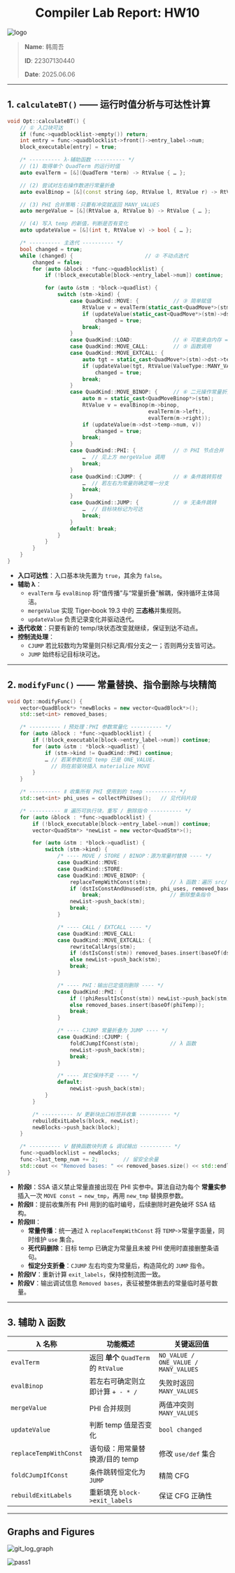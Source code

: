 <div style="text-align: center"><h1>
  Compiler Lab Report:
  HW10
  </h1></div>








![logo](/Users/han/Desktop/Compiler/FudanCompilerH2025/pic/logo.svg)

> **Name**: 韩周吾
>
> **ID**: 22307130440
>
> **Date**: 2025.06.06

---

## 1. `calculateBT()` —— 运行时值分析与可达性计算

```cpp
void Opt::calculateBT() {
    // ① 入口块可达
    if (func->quadblocklist->empty()) return;
    int entry = func->quadblocklist->front()->entry_label->num;
    block_executable[entry] = true;

    /* ---------- λ‑辅助函数 ---------- */
    // (1) 取得单个 QuadTerm 的运行时值
    auto evalTerm = [&](QuadTerm *term) -> RtValue { … };

    // (2) 尝试对左右操作数进行常量折叠
    auto evalBinop = [&](const string &op, RtValue l, RtValue r) -> RtValue { … };

    // (3) PHI 合并策略：只要有冲突就返回 MANY_VALUES
    auto mergeValue = [&](RtValue a, RtValue b) -> RtValue { … };

    // (4) 写入 temp 的新值，判断是否有变化
    auto updateValue = [&](int t, RtValue v) -> bool { … };

    /* ---------- 主迭代 ---------- */
    bool changed = true;
    while (changed) {                       // ② 不动点迭代
        changed = false;
        for (auto &block : *func->quadblocklist) {
            if (!block_executable[block->entry_label->num]) continue;

            for (auto &stm : *block->quadlist) {
                switch (stm->kind) {
                    case QuadKind::MOVE: {           // ③ 简单赋值
                        RtValue v = evalTerm(static_cast<QuadMove*>(stm)->src);
                        if (updateValue(static_cast<QuadMove*>(stm)->dst->temp->num, v))
                            changed = true;
                        break;
                    }
                    case QuadKind::LOAD:             // ④ 可能来自内存 => MANY_VALUES
                    case QuadKind::MOVE_CALL:        // ⑤ 函数调用
                    case QuadKind::MOVE_EXTCALL: {
                        auto tgt = static_cast<QuadMove*>(stm)->dst->temp->num;
                        if (updateValue(tgt, RtValue(ValueType::MANY_VALUES)))
                            changed = true;
                        break;
                    }
                    case QuadKind::MOVE_BINOP: {     // ⑥ 二元操作常量折叠
                        auto m = static_cast<QuadMoveBinop*>(stm);
                        RtValue v = evalBinop(m->binop,
                                             evalTerm(m->left),
                                             evalTerm(m->right));
                        if (updateValue(m->dst->temp->num, v))
                            changed = true;
                        break;
                    }
                    case QuadKind::PHI: {            // ⑦ PHI 节点合并
                        …  // 见上方 mergeValue 调用
                        break;
                    }
                    case QuadKind::CJUMP: {          // ⑧ 条件跳转剪枝
                        …  // 若左右为常量则确定唯一分支
                        break;
                    }
                    case QuadKind::JUMP: {           // ⑨ 无条件跳转
                        …  // 目标块标记为可达
                        break;
                    }
                    default: break;
                }
            }
        }
    }
}
```

- **入口可达性**：入口基本块先置为 `true`，其余为 `false`。
- **辅助 λ**：
  - `evalTerm` 与 `evalBinop` 将“值传播”与“常量折叠”解耦，保持循环主体简洁。
  - `mergeValue` 实现 Tiger‑book 19.3 中的 **三态格**并集规则。
  - `updateValue` 负责记录变化并驱动迭代。
- **迭代收敛**：只要有新的 temp/块状态改变就继续，保证到达不动点。
- **控制流处理**：
  - `CJUMP` 若比较数均为常量则只标记真/假分支之一；否则两分支皆可达。
  - `JUMP` 始终标记目标块可达。

------

## 2. `modifyFunc()` —— 常量替换、指令删除与块精简

```cpp
void Opt::modifyFunc() {
    vector<QuadBlock*> *newBlocks = new vector<QuadBlock*>();
    std::set<int> removed_bases;

    /* ---------- Ⅰ 预处理：PHI 参数常量化 ---------- */
    for (auto &block : *func->quadblocklist) {
        if (!block_executable[block->entry_label->num]) continue;
        for (auto &stm : *block->quadlist) {
            if (stm->kind != QuadKind::PHI) continue;
            … // 若某参数对应 temp 已是 ONE_VALUE，
              // 则在前驱块插入 materialize MOVE
        }
    }

    /* ---------- Ⅱ 收集所有 PHI 使用到的 temp ---------- */
    std::set<int> phi_uses = collectPhiUses();   // 见代码片段

    /* ---------- Ⅲ 遍历可执行块，重写 / 删除指令 ---------- */
    for (auto &block : *func->quadblocklist) {
        if (!block_executable[block->entry_label->num]) continue;
        vector<QuadStm*> *newList = new vector<QuadStm*>();

        for (auto &stm : *block->quadlist) {
            switch (stm->kind) {
                /* ---- MOVE / STORE / BINOP：源为常量时替换 ---- */
                case QuadKind::MOVE:
                case QuadKind::STORE:
                case QuadKind::MOVE_BINOP: {
                    replaceTempWithConst(stm);      // λ 函数：遍历 src/dst
                    if (dstIsConstAndUnused(stm, phi_uses, removed_bases))
                        break;                      // 删除整条指令
                    newList->push_back(stm);
                    break;
                }

                /* ---- CALL / EXTCALL ---- */
                case QuadKind::MOVE_CALL:
                case QuadKind::MOVE_EXTCALL: {
                    rewriteCallArgs(stm);
                    if (dstIsConst(stm)) removed_bases.insert(baseOf(dst));
                    else newList->push_back(stm);
                    break;
                }

                /* ---- PHI：输出已定值则删除 ---- */
                case QuadKind::PHI: {
                    if (!phiResultIsConst(stm)) newList->push_back(stm);
                    else removed_bases.insert(baseOf(phiTemp));
                    break;
                }

                /* ---- CJUMP 常量折叠为 JUMP ---- */
                case QuadKind::CJUMP: {
                    foldCJumpIfConst(stm);          // λ 函数
                    newList->push_back(stm);
                    break;
                }

                /* ---- 其它保持不变 ---- */
                default:
                    newList->push_back(stm);
            }
        }

        /* ---------- Ⅳ 更新块出口标签并收集 ---------- */
        rebuildExitLabels(block, newList);
        newBlocks->push_back(block);
    }

    /* ---------- Ⅴ 替换函数块列表 & 调试输出 ---------- */
    func->quadblocklist = newBlocks;
    func->last_temp_num += 2;        // 留安全余量
    std::cout << "Removed bases: " << removed_bases.size() << std::endl;
}
```

- **阶段Ⅰ**：SSA 语义禁止常量直接出现在 PHI 实参中。算法自动为每个 **常量实参**插入一次 `MOVE const → new_tmp`，再用 `new_tmp` 替换原参数。
- **阶段Ⅱ**：提前收集所有 PHI 用到的临时编号，后续删除时避免破坏 SSA 结构。
- **阶段Ⅲ**：
  - **常量传播**：统一通过 λ `replaceTempWithConst` 将 `TEMP`‑>常量字面量，同时维护 `use` 集合。
  - **死代码删除**：目标 temp 已确定为常量且未被 PHI 使用时直接删整条语句。
  - **恒定分支折叠**：`CJUMP` 左右均变为常量后，构造简化的 `JUMP` 指令。
- **阶段Ⅳ**：重新计算 `exit_labels`，保持控制流图一致。
- **阶段Ⅴ**：输出调试信息 `Removed bases`，表征被整体删去的常量临时基号数量。

------

## 3. 辅助 λ 函数

| λ 名称                 | 功能概述                              | 关键返回值                           |
| ---------------------- | ------------------------------------- | ------------------------------------ |
| `evalTerm`             | 返回 **单个** `QuadTerm` 的 `RtValue` | `NO_VALUE / ONE_VALUE / MANY_VALUES` |
| `evalBinop`            | 若左右可确定则立即计算 `+ - * /`      | 失败时返回 `MANY_VALUES`             |
| `mergeValue`           | PHI 合并规则                          | 两值冲突则 `MANY_VALUES`             |
| `updateValue`          | 判断 temp 值是否变化                  | `bool changed`                       |
| `replaceTempWithConst` | 语句级：用常量替换源/目的 temp        | 修改 `use/def` 集合                  |
| `foldCJumpIfConst`     | 条件跳转恒定化为 `JUMP`               | 精简 CFG                             |
| `rebuildExitLabels`    | 重新填充 `block->exit_labels`         | 保证 CFG 正确性                      |

------

## Graphs and Figures

![git_log_graph](img/git_log_graph.png)

![pass1](img/pass.png)
